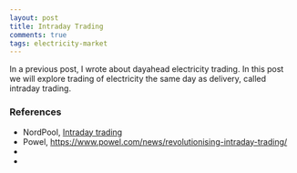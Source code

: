 ```yaml
---
layout: post
title: Intraday Trading
comments: true
tags: electricity-market
---
```


In a previous post, I wrote about dayahead electricity trading. In this post we will explore trading of electricity the same day as delivery, called intraday trading.

### References
* NordPool, [Intraday trading](http://www.nordpoolspot.com/TAS/intraday-trading/)
* Powel, https://www.powel.com/news/revolutionising-intraday-trading/
*
*

